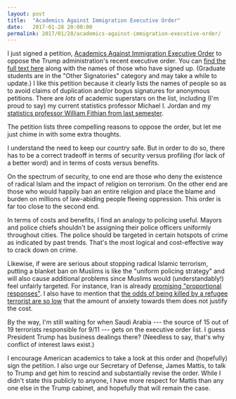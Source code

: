 ```yaml
---
layout: post
title:  "Academics Against Immigration Executive Order"
date:   2017-01-28 20:00:00
permalink: 2017/01/28/academics-against-immigration-executive-order/
---
```


I just signed a petition, [Academics Against Immigration Executive Order][1] to
oppose the Trump administration's recent executive order. You can [find the full
text here][2] along with the names of those who have signed up. (Graduate
students are in the "Other Signatories" category and may take a while to
update.) I like this petition because it clearly lists the names of people so as
to avoid claims of duplication and/or bogus signatures for anonymous petitions.
There are *lots* of academic superstars on the list, including (I'm proud to
say) my current statistics professor Michael I. Jordan and my [statistics
professor William Fithian from last semester][4].

The petition lists three compelling reasons to oppose the order, but let me just
chime in with some extra thoughts.

I understand the need to keep our country safe. But in order to do so, there has
to be a correct tradeoff in terms of security versus profiling (for lack of a
better word) and in terms of costs versus benefits.

On the spectrum of security, to one end are those who deny the existence of
radical Islam and the impact of religion on terrorism. On the other end are
those who would happily ban an entire religion and place the blame and burden on
millions of law-abiding people fleeing oppression. This order is far too close
to the second end.

In terms of costs and benefits, I find an analogy to policing useful. Mayors and
police chiefs shouldn't be assigning their police officers uniformly throughout
cities. The police should be targeted in certain hotspots of crime as indicated
by past trends. That's the most logical and cost-effective way to crack down on
crime.

Likewise, if were are serious about stopping radical Islamic terrorism, putting
a blanket ban on Muslims is like the "uniform policing strategy" and will also
cause additional problems since Muslims would (understandably!) feel unfairly
targeted.  For instance, Iran is already [promising "proportional
responses"][3]. I also have to mention that [the odds of being killed by a
refugee terrorist are so low][5] that the amount of anxiety towards them does
not justify the cost. 

By the way, I'm still waiting for when Saudi Arabia --- the source of 15 out of
19 terrorists responsible for 9/11 --- gets on the executive order list.  I
guess President Trump has business dealings there? (Needless to say, that's why
conflict of interest laws exist.)

I encourage American academics to take a look at this order and (hopefully) sign
the petition. I also urge our Secretary of Defense, James Mattis, to talk to
Trump and get him to rescind and substantially revise the order. While I didn't
state this publicly to anyone, I have more respect for Mattis than any one else
in the Trump cabinet, and hopefully that will remain the case.

[1]:https://notoimmigrationban.com
[2]:https://www.nytimes.com/2017/01/27/us/politics/refugee-muslim-executive-order-trump.html
[3]:http://www.wsj.com/articles/iran-promises-proportional-response-for-donald-trumps-immigration-ban-1485629265
[4]:https://danieltakeshi.github.io/2016/12/20/review-of-theoretical-statistics-stat-210a-at-berkeley/
[5]:http://www.vox.com/2016/9/13/12901950/terrorism-immigrants-clothes
